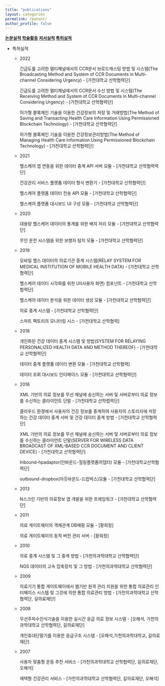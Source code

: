 ```yaml
---
title: "publications"
layout: categories
permalink: /patent/
author_profile: false
---
```


<strong><a href="/publications">논문실적</a>
<a href="/academic">학술활동</a>
<a href="/book">저서실적</a>
<a href="/patent">특허실적</a>
</strong>

- 특허실적
    - 2022
        
        긴급도를 고려한 멀티채널에서의 CCR문서 브로드캐스팅 방법 및 시스템(The Broadcasting Method and System of CCR Documents in Multi-channel Considering Urgency) - [가천대학교 산학협력단]
        
        긴급도를 고려한 멀티채널에서의 CCR문서 수신 방법 및 시스템(The Receiving Method and System of CCR Documents in Multi-channel Considering Urgency) - [가천대학교 산학협력단]
        
        허가형 블록체인 기술을 이용한 건강정보의 저장 및 거래방법(The Method of Saving and Transacting Health Care Information Using Permissioned Blockchain Technology) - [가천대학교 산학협력단]
        
        허가형 블록체인 기술을 이용한 건강정보관리방법(The Method of Managing Health Care Information Using Permissioned Blockchain Technology) - [가천대학교 산학협력단]
        
    - 2021
        
        헬스케어 앱 연동을 위한 데이터 중계 API 서버 모듈 - [가천대학교 산학협력력단]
        
        건강관리 서비스 플랫폼 데이터 형식 변환기 - [가천대학교 산학협력단]
        
        헬스케어 플랫폼 데이터 전송 API 모듈 - [가천대학교 산학협력단]
        
        헬스케어 플랫폼 대시보드 UI 구성 모듈 - [가천대학교 산학협력단]
        
    - 2020
        
        대용량 헬스케어 데이터의 통계를 위한 배치 처리 모듈 - [가천대학교 산학협력단]
        
        무인 운전 시스템을 위한 보행자 탐지 모듈 - [가천대학교 산학협력단]
        
    - 2019
        
        모바일 헬스 데이터의 의료기관 중계 시스템(RELAY SYSTEM FOR MEDICAL INSTITUTION OF MOBILE HEALTH DATA) - [가천대학교 산학협력단]
      
        헬스케어 데이터 시각화를 위한 UI(사용자 화면) 컴포넌트 - [가천대학교 산학협력단]
        
        헬스케어 데이터 분석을 위한 데이터 생성 모듈 - [가천대학교 산학협력단]
        
        의료 중계 시스템 - [가천대학교 산학협력단]
        
        스마트 팩토리의 모니터링 시스 - [가천대학교 산학협력]
        
    - 2018
        
        개인화된 건강 데이터 중계 시스템 및 방법(SYSTEM FOR RELAYING PERSONALIZED HEALTH DATA AND METHOD THEREOF) - [가천대학교 산학협력단]
        
        데이터 중계 플랫폼 데이터 변환 모듈 - [가천대학교 산학협력]
        
        데이터 조회 대시보드 인터페이스 모듈 - [가천대학교 산학협력단]
        
    - 2016
        
        XML 기반의 의료 정보를 무선 채널에 송신하는 서버 및 서버로부터 의료 정보를 수신하는 클라이언트 단말 - [가천대학교 산학렵력단]
        
        클라우드 환경에서 사용자의 건강 정보를 중계하여 사용자의 스토리지에 저장하는 건강 데이터 중계 서버 및 건강 데이터 중계 방법 - [가천대학교 산학협력단]
        
        XML 기반의 의료 정보를 무선 채널에 송신하는 서버 및 서버로부터 의료 정보를 수신하는 클라이언트 단말(SERVER FOR WIRELESS DATA BROADCAST OF XML-BASED CCR DOCUMENT AND CLIENT DEVICE) - [가천대학교 산학협력단]
        
        Inbound-hpadaptor(인바운드-힐링플랫폼어댑터) 모듈 - [가천대학교산학협력단]
        
        outbound-dropbox(아웃바운드-드랍박스)모듈 - [가천대학교 산학협력단]
        
    - 2013
        
        N스크린 기반의 의료정보 앱 개발을 위한 프레임워크 - [가천대학교 산학협력단]
        
    - 2011
        
        의료 게이트웨이의 객체관계 DB매핑 모듈 - [황희정]
            
        의료 게이트웨이의 동적 버전 관리 서버 - [황희정]
        
    - 2010
        
        의료 중계 시스템 및 그 중계 방법 - [가천의과학대학교 산학협력단]
            
        NGS 데이터의 고속 압축장치 및 그 방법 - [가천의과학대학교 산학협력단]
        
    - 2009
        
        의료기기 통합 게이트웨이에서 웹기반 원격 관리 지원을 위한 통합 의료관리 인터페이스 시스템 및 그것에 의한 통합 의료관리 방법 - [가천의과학대학교 산학협력단, 길의료재단]
        
    - 2008
        
        무선주파수인식기술을 이용한 실시간 응급 의료 정보 시스템 - [오해석, 가천의과학대학교 산학협력단, 길의료재단]
            
        개인휴대단말기를 이용한 응급구조 시스템 - [오해석,가천의과학대학교, 길의료재단]
        
    - 2007
        
        사용자 맞춤형 운동 추천 서비스 - [가천의과학대학교 산학협력단, 길의료재단, 오해석]
        
        재택형 건강관리 서비스 - [가천의과학대학교 산학협력단, 길의료재단, 오해석]
